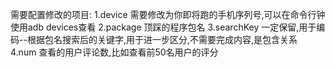 需要配置修改的项目:
1.device 需要修改为你即将跑的手机序列号,可以在命令行钟使用adb devices查看
2.package 顶踩的程序包名
3.searchKey 一定保留\,用于编码--根据包名搜索后的关键字,用于进一步区分,不需要完成内容,是包含关系
4.num 查看的用户评论数,比如查看前50名用户的评分